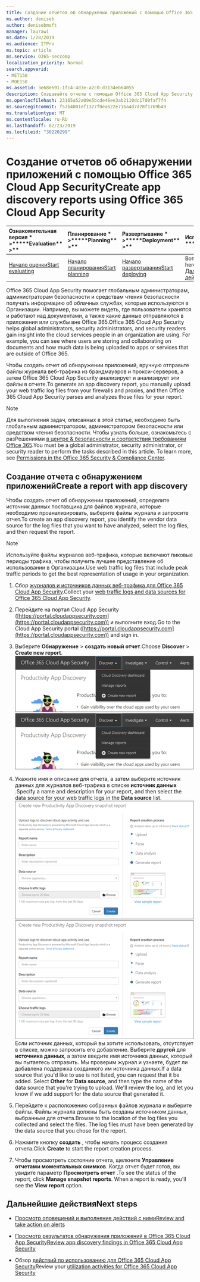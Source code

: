 ```yaml
---
title: Создание отчетов об обнаружении приложений с помощью Office 365 Cloud App Security
ms.author: deniseb
author: denisebmsft
manager: laurawi
ms.date: 1/28/2019
ms.audience: ITPro
ms.topic: article
ms.service: O365-seccomp
localization_priority: Normal
search.appverid:
- MET150
- MOE150
ms.assetid: 3e68e691-1fc4-4d3e-a2c0-d3134eb64055
description: Создавайте отчеты с помощью Office 365 Cloud App Security, которые позволяют узнать, как пользователи в вашей организации используют Office 365 и другие приложения.
ms.openlocfilehash: 23165a52a09e5bcde46ee3ab2110dc17d0faf7f4
ms.sourcegitcommit: f57b4001ef1327f0ea622e716a4d7d78f1769b49
ms.translationtype: MT
ms.contentlocale: ru-RU
ms.lasthandoff: 02/23/2019
ms.locfileid: "30220299"
---
```

# <a name="create-app-discovery-reports-using-office-365-cloud-app-security"></a><span data-ttu-id="f55e9-103">Создание отчетов об обнаружении приложений с помощью Office 365 Cloud App Security</span><span class="sxs-lookup"><span data-stu-id="f55e9-103">Create app discovery reports using Office 365 Cloud App Security</span></span>

|<span data-ttu-id="f55e9-104">Ознакомительная версия \* *\>*\*</span><span class="sxs-lookup"><span data-stu-id="f55e9-104">\*\*\*\*Evaluation\*\* \>\*\*</span></span>|<span data-ttu-id="f55e9-105">Планирование \* *\>*\*</span><span class="sxs-lookup"><span data-stu-id="f55e9-105">\*\*\*\*Planning\*\* \>\*\*</span></span>|<span data-ttu-id="f55e9-106">Развертывание \* *\>*\*</span><span class="sxs-lookup"><span data-stu-id="f55e9-106">\*\*\*\*Deployment\*\* \>\*\*</span></span>|<span data-ttu-id="f55e9-107">Использование \* \* \* \*</span><span class="sxs-lookup"><span data-stu-id="f55e9-107">\*\*\*\*Utilization\*\*\*\*</span></span>|
|:-----|:-----|:-----|:-----|
|[<span data-ttu-id="f55e9-108">Начало оценки</span><span class="sxs-lookup"><span data-stu-id="f55e9-108">Start evaluating</span></span>](office-365-cas-overview.md) <br/> |[<span data-ttu-id="f55e9-109">Начало планирования</span><span class="sxs-lookup"><span data-stu-id="f55e9-109">Start planning</span></span>](get-ready-for-office-365-cas.md) <br/> |[<span data-ttu-id="f55e9-110">Начало развертывания</span><span class="sxs-lookup"><span data-stu-id="f55e9-110">Start deploying</span></span>](turn-on-office-365-cas.md) <br/> |<span data-ttu-id="f55e9-111">Вот что вам!</span><span class="sxs-lookup"><span data-stu-id="f55e9-111">You are here!</span></span>  <br/> [<span data-ttu-id="f55e9-112">Дальнейшие действия</span><span class="sxs-lookup"><span data-stu-id="f55e9-112">Next steps</span></span>](#next-steps) <br/> |
   
<span data-ttu-id="f55e9-p101">Office 365 Cloud App Security помогает глобальным администраторам, администраторам безопасности и средствам чтения безопасности получать информацию об облачных службах, которые используются в Организации. Например, вы можете видеть, где пользователи хранятся и работают над документами, а также какие данные отправляются в приложения или службы вне Office 365.</span><span class="sxs-lookup"><span data-stu-id="f55e9-p101">Office 365 Cloud App Security helps global administrators, security administrators, and security readers gain insight into the cloud services people in an organization are using. For example, you can see where users are storing and collaborating on documents and how much data is being uploaded to apps or services that are outside of Office 365.</span></span>
  
<span data-ttu-id="f55e9-115">Чтобы создать отчет об обнаружении приложений, вручную отправьте файлы журнала веб-трафика из брандмауэров и прокси-серверов, а затем Office 365 Cloud App Security анализирует и анализирует эти файлы в отчете.</span><span class="sxs-lookup"><span data-stu-id="f55e9-115">To generate an app discovery report, you manually upload your web traffic log files from your firewalls and proxies, and then Office 365 Cloud App Security parses and analyzes those files for your report.</span></span>
  
> [!NOTE]
> <span data-ttu-id="f55e9-p102">Для выполнения задач, описанных в этой статье, необходимо быть глобальным администратором, администратором безопасности или средством чтения безопасности. Чтобы узнать больше, ознакомьтесь с разРешениями [в центре &amp; безопасности и соответствия требованиям Office 365](permissions-in-the-security-and-compliance-center.md).</span><span class="sxs-lookup"><span data-stu-id="f55e9-p102">You must be a global administrator, security administrator, or security reader to perform the tasks described in this article. To learn more, see [Permissions in the Office 365 Security &amp; Compliance Center](permissions-in-the-security-and-compliance-center.md).</span></span> 
  
## <a name="create-a-report-with-app-discovery"></a><span data-ttu-id="f55e9-118">Создание отчета с обнаружением приложений</span><span class="sxs-lookup"><span data-stu-id="f55e9-118">Create a report with app discovery</span></span>

<span data-ttu-id="f55e9-119">Чтобы создать отчет об обнаружении приложений, определите источник данных поставщика для файлов журнала, которые необходимо проанализировать, выберите файлы журнала и запросите отчет.</span><span class="sxs-lookup"><span data-stu-id="f55e9-119">To create an app discovery report, you identify the vendor data source for the log files that you want to have analyzed, select the log files, and then request the report.</span></span>
  
> [!NOTE]
> <span data-ttu-id="f55e9-120">Используйте файлы журналов веб-трафика, которые включают пиковые периоды трафика, чтобы получить лучшее представление об использовании в Организации.</span><span class="sxs-lookup"><span data-stu-id="f55e9-120">Use web traffic log files that include peak traffic periods to get the best representation of usage in your organization.</span></span> 
  
1. <span data-ttu-id="f55e9-121">Сбор [журналов и источников данных веб-трафика для Office 365 Cloud App Security](web-traffic-logs-and-data-sources-for-ocas.md).</span><span class="sxs-lookup"><span data-stu-id="f55e9-121">Collect your [web traffic logs and data sources for Office 365 Cloud App Security](web-traffic-logs-and-data-sources-for-ocas.md).</span></span>
    
2. <span data-ttu-id="f55e9-122">Перейдите на портал Cloud App Security ([https://portal.cloudappsecurity.com](https://portal.cloudappsecurity.com)) и выполните вход.</span><span class="sxs-lookup"><span data-stu-id="f55e9-122">Go to the Cloud App Security portal ([https://portal.cloudappsecurity.com](https://portal.cloudappsecurity.com)) and sign in.</span></span> 
       
3. <span data-ttu-id="f55e9-123">Выберите **Обнаружение** \> **создать новый отчет**.</span><span class="sxs-lookup"><span data-stu-id="f55e9-123">Choose **Discover** \> **Create new report**.</span></span> <br><span data-ttu-id="f55e9-124">![На портале Office 365 CAS нажмите кнопку Обнаружение](media/73b5299f-94b5-49dd-a00f-154d188eb2c5.png)</span><span class="sxs-lookup"><span data-stu-id="f55e9-124">![In the Office 365 CAS portal, choose Discover](media/73b5299f-94b5-49dd-a00f-154d188eb2c5.png)</span></span><br>
  
4. <span data-ttu-id="f55e9-125">Укажите имя и описание для отчета, а затем выберите источник данных для журналов веб-трафика в списке **источник данных** .</span><span class="sxs-lookup"><span data-stu-id="f55e9-125">Specify a name and description for your report, and then select the data source for your web traffic logs in the **Data source** list.</span></span> <br><span data-ttu-id="f55e9-126">![В центре администрирования Office 365 выберите \> пункт Обнаружение для создания нового отчета](media/22e660f0-5eb2-49fa-9fea-f88a5809a07b.png)</span><span class="sxs-lookup"><span data-stu-id="f55e9-126">![In O365 CAS, choose Discover \> Create new report](media/22e660f0-5eb2-49fa-9fea-f88a5809a07b.png)</span></span><br><span data-ttu-id="f55e9-p103">Если источник данных, который вы хотите использовать, отсутствует в списке, можно запросить его добавление. Выберите **другой** для **источника данных**, а затем введите имя источника данных, который вы пытаетесь отправить. Мы проверим журнал и узнаете, будет ли добавлена поддержка созданного им источника данных.</span><span class="sxs-lookup"><span data-stu-id="f55e9-p103">If a data source that you'd like to use is not listed, you can request that it be added. Select **Other** for **Data source**, and then type the name of the data source that you're trying to upload. We'll review the log, and let you know if we add support for the data source that generated it.</span></span> 
  
5. <span data-ttu-id="f55e9-p104">Перейдите к расположению собранных файлов журнала и выберите файлы. Файлы журнала должны быть созданы источником данных, выбранным для отчета.</span><span class="sxs-lookup"><span data-stu-id="f55e9-p104">Browse to the location of the log files you collected and select the files. The log files must have been generated by the data source that you chose for the report.</span></span>
    
6. <span data-ttu-id="f55e9-132">Нажмите кнопку **создать** , чтобы начать процесс создания отчета.</span><span class="sxs-lookup"><span data-stu-id="f55e9-132">Click **Create** to start the report creation process.</span></span> 
    
7. <span data-ttu-id="f55e9-p105">Чтобы просмотреть состояние отчета, щелкните **Управление отчетами моментальных снимков**. Когда отчет будет готов, вы увидите параметр **Просмотреть отчет** .</span><span class="sxs-lookup"><span data-stu-id="f55e9-p105">To see the status of the report, click **Manage snapshot reports**. When a report is ready, you'll see the **View report** option.</span></span> 
    
## <a name="next-steps"></a><span data-ttu-id="f55e9-135">Дальнейшие действия</span><span class="sxs-lookup"><span data-stu-id="f55e9-135">Next steps</span></span>

- [<span data-ttu-id="f55e9-136">Просмотр оповещений и выполнение действий с ними</span><span class="sxs-lookup"><span data-stu-id="f55e9-136">Review and take action on alerts</span></span>](review-office-365-cas-alerts.md)
    
- [<span data-ttu-id="f55e9-137">Просмотр результатов обнаружения приложений в Office 365 Cloud App Security</span><span class="sxs-lookup"><span data-stu-id="f55e9-137">Review app discovery findings in Office 365 Cloud App Security</span></span>](review-app-discovery-findings-in-ocas.md)
    
- <span data-ttu-id="f55e9-138">Обзор [действий по использованию для Office 365 Cloud App Security](utilization-activities-for-ocas.md)</span><span class="sxs-lookup"><span data-stu-id="f55e9-138">Review your [utilization activities for Office 365 Cloud App Security](utilization-activities-for-ocas.md)</span></span>
    

